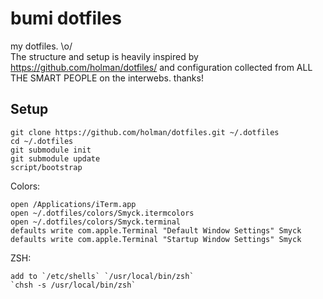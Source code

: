 bumi dotfiles
===========

my dotfiles. \o/  
The structure and setup is heavily inspired by https://github.com/holman/dotfiles/ and configuration collected from ALL THE SMART PEOPLE on the interwebs. thanks!


Setup
-----------

    git clone https://github.com/holman/dotfiles.git ~/.dotfiles
    cd ~/.dotfiles
    git submodule init
    git submodule update
    script/bootstrap


Colors:

    open /Applications/iTerm.app
    open ~/.dotfiles/colors/Smyck.itermcolors
    open ~/.dotfiles/colors/Smyck.terminal
    defaults write com.apple.Terminal "Default Window Settings" Smyck
    defaults write com.apple.Terminal "Startup Window Settings" Smyck
    
ZSH:

    add to `/etc/shells` `/usr/local/bin/zsh`
    `chsh -s /usr/local/bin/zsh` 
